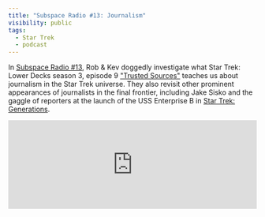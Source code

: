 ```yaml
---
title: "Subspace Radio #13: Journalism"
visibility: public
tags:
  - Star Trek
  - podcast
---
```

In [Subspace Radio #13](https://www.subspace.fm/episodes/episode-13-journalism-ld-3x09-trusted-sources), Rob & Kev doggedly investigate what Star Trek: Lower Decks season 3, episode 9 ["Trusted Sources"](https://memory-alpha.fandom.com/wiki/Trusted_Sources_(episode)) teaches us about journalism in the Star Trek universe. They also revisit other prominent appearances of journalists in the final frontier, including Jake Sisko and the gaggle of reporters at the launch of the USS Enterprise B in [Star Trek: Generations](https://memory-alpha.fandom.com/wiki/Star_Trek_Generations).

<iframe width="100%" height="180" frameborder="no" scrolling="no" seamless src="https://share.transistor.fm/e/6a5cd37b"></iframe>
